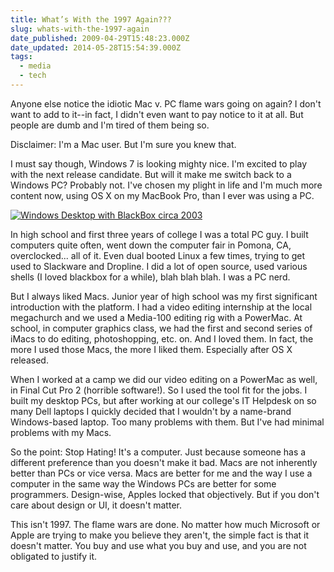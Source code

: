 ```yaml
---
title: What’s With the 1997 Again???
slug: whats-with-the-1997-again
date_published: 2009-04-29T15:48:23.000Z
date_updated: 2014-05-28T15:54:39.000Z
tags:
  - media
  - tech
---
```


Anyone else notice the idiotic Mac v. PC flame wars going on again? I don't want to add to it--in fact, I didn't even want to pay notice to it at all. But people are dumb and I'm tired of them being so.

Disclaimer: I'm a Mac user. But I'm sure you knew that.

I must say though, Windows 7 is looking mighty nice. I'm excited to play with the next release candidate. But will it make me switch back to a Windows PC? Probably not. I've chosen my plight in life and I'm much more content now, using OS X on my MacBook Pro, than I ever was using a PC.

[![Windows Desktop with BlackBox circa 2003](http://res.cloudinary.com/joelgoodman/image/upload/h_819,w_1024/v1401314080/desktop21_yzltk5.jpg)](http://joelgoodman.wpengine.com/wp-content/uploads/2009/04/desktop21.jpg)

In high school and first three years of college I was a total PC guy. I built computers quite often, went down the computer fair in Pomona, CA, overclocked... all of it. Even dual booted Linux a few times, trying to get used to Slackware and Dropline. I did a lot of open source, used various shells (I loved blackbox for a while), blah blah blah. I was a PC nerd.

But I always liked Macs. Junior year of high school was my first significant introduction with the platform. I had a video editing internship at the local megachurch and we used a Media-100 editing rig with a PowerMac. At school, in computer graphics class, we had the first and second series of iMacs to do editing, photoshopping, etc. on. And I loved them. In fact, the more I used those Macs, the more I liked them. Especially after OS X released.

When I worked at a camp we did our video editing on a PowerMac as well, in Final Cut Pro 2 (horrible software!). So I used the tool fit for the jobs. I built my desktop PCs, but after working at our college's IT Helpdesk on so many Dell laptops I quickly decided that I wouldn't by a name-brand Windows-based laptop. Too many problems with them. But I've had minimal problems with my Macs.

So the point: Stop Hating! It's a computer. Just because someone has a different preference than you doesn't make it bad. Macs are not inherently better than PCs or vice versa. Macs are better for me and the way I use a computer in the same way the Windows PCs are better for some programmers. Design-wise, Apples locked that objectively. But if you don't care about design or UI, it doesn't matter.

This isn't 1997. The flame wars are done. No matter how much Microsoft or Apple are trying to make you believe they aren't, the simple fact is that it doesn't matter. You buy and use what you buy and use, and you are not obligated to justify it.
